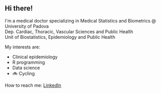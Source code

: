## Hi there!
I'm a medical doctor specializing in Medical Statistics and Biometrics @ University of Padova  
Dep. Cardiac, Thoracic, Vascular Sciences and Public Health   
Unit of Biostatistics, Epidemiology and Public Health

My interests are:
- Clinical epidemiology
- R programming
- Data science
- :bike: Cycling

How to reach me: [LinkedIn](https://www.linkedin.com/in/brigiari/)
<!--
**brigiari/brigiari** is a ✨ _special_ ✨ repository because its `README.md` (this file) appears on your GitHub profile.

Here are some ideas to get you started:

- 🔭 I’m currently working on ...
- 🌱 I’m currently learning ...
- 👯 I’m looking to collaborate on ...
- 🤔 I’m looking for help with ...
- 💬 Ask me about ...
- 📫 How to reach me: ...
- 😄 Pronouns: ...
- ⚡ Fun fact: ...
-->
